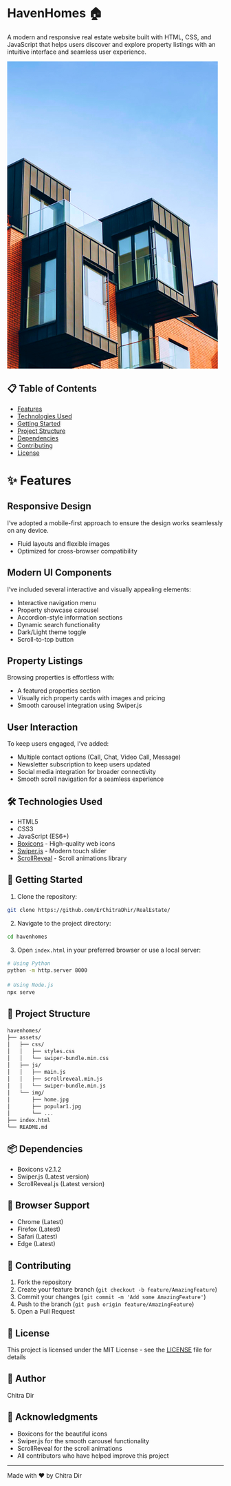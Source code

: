 # HavenHomes 🏠

A modern and responsive real estate website built with HTML, CSS, and JavaScript that helps users discover and explore property listings with an intuitive interface and seamless user experience.

![HavenHomes Website](assets/img/home.jpg)

## 📋 Table of Contents
- [Features](#features)
- [Technologies Used](#technologies-used)
- [Getting Started](#getting-started)
- [Project Structure](#project-structure)
- [Dependencies](#dependencies)
- [Contributing](#contributing)
- [License](#license)

# ✨ Features  

## Responsive Design  
I’ve adopted a mobile-first approach to ensure the design works seamlessly on any device.  
- Fluid layouts and flexible images  
- Optimized for cross-browser compatibility  

## Modern UI Components  
I’ve included several interactive and visually appealing elements:  
- Interactive navigation menu  
- Property showcase carousel  
- Accordion-style information sections  
- Dynamic search functionality  
- Dark/Light theme toggle  
- Scroll-to-top button  

## Property Listings  
Browsing properties is effortless with:  
- A featured properties section  
- Visually rich property cards with images and pricing  
- Smooth carousel integration using Swiper.js  

## User Interaction  
To keep users engaged, I’ve added:  
- Multiple contact options (Call, Chat, Video Call, Message)  
- Newsletter subscription to keep users updated  
- Social media integration for broader connectivity  
- Smooth scroll navigation for a seamless experience  


## 🛠️ Technologies Used

- HTML5
- CSS3
- JavaScript (ES6+)
- [Boxicons](https://boxicons.com/) - High-quality web icons
- [Swiper.js](https://swiperjs.com/) - Modern touch slider
- [ScrollReveal](https://scrollrevealjs.org/) - Scroll animations library

## 🚀 Getting Started

1. Clone the repository:
```bash
git clone https://github.com/ErChitraDhir/RealEstate/
```

2. Navigate to the project directory:
```bash
cd havenhomes
```

3. Open `index.html` in your preferred browser or use a local server:
```bash
# Using Python
python -m http.server 8000

# Using Node.js
npx serve
```

## 📁 Project Structure

```
havenhomes/
├── assets/
│   ├── css/
│   │   ├── styles.css
│   │   └── swiper-bundle.min.css
│   ├── js/
│   │   ├── main.js
│   │   ├── scrollreveal.min.js
│   │   └── swiper-bundle.min.js
│   └── img/
│       ├── home.jpg
│       ├── popular1.jpg
│       └── ...
├── index.html
└── README.md
```

## 📦 Dependencies

- Boxicons v2.1.2
- Swiper.js (Latest version)
- ScrollReveal.js (Latest version)

## 🔄 Browser Support

- Chrome (Latest)
- Firefox (Latest)
- Safari (Latest)
- Edge (Latest)

## 🤝 Contributing

1. Fork the repository
2. Create your feature branch (`git checkout -b feature/AmazingFeature`)
3. Commit your changes (`git commit -m 'Add some AmazingFeature'`)
4. Push to the branch (`git push origin feature/AmazingFeature`)
5. Open a Pull Request

## 📄 License

This project is licensed under the MIT License - see the [LICENSE](LICENSE) file for details

## 👤 Author

Chitra Dir

## 🙏 Acknowledgments

- Boxicons for the beautiful icons
- Swiper.js for the smooth carousel functionality
- ScrollReveal for the scroll animations
- All contributors who have helped improve this project

---

Made with ❤️ by Chitra Dir
